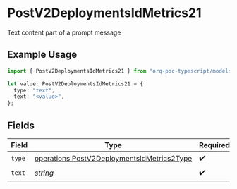 # PostV2DeploymentsIdMetrics21

Text content part of a prompt message

## Example Usage

```typescript
import { PostV2DeploymentsIdMetrics21 } from "orq-poc-typescript/models/operations";

let value: PostV2DeploymentsIdMetrics21 = {
  type: "text",
  text: "<value>",
};
```

## Fields

| Field                                                                                                    | Type                                                                                                     | Required                                                                                                 | Description                                                                                              |
| -------------------------------------------------------------------------------------------------------- | -------------------------------------------------------------------------------------------------------- | -------------------------------------------------------------------------------------------------------- | -------------------------------------------------------------------------------------------------------- |
| `type`                                                                                                   | [operations.PostV2DeploymentsIdMetrics2Type](../../models/operations/postv2deploymentsidmetrics2type.md) | :heavy_check_mark:                                                                                       | N/A                                                                                                      |
| `text`                                                                                                   | *string*                                                                                                 | :heavy_check_mark:                                                                                       | N/A                                                                                                      |